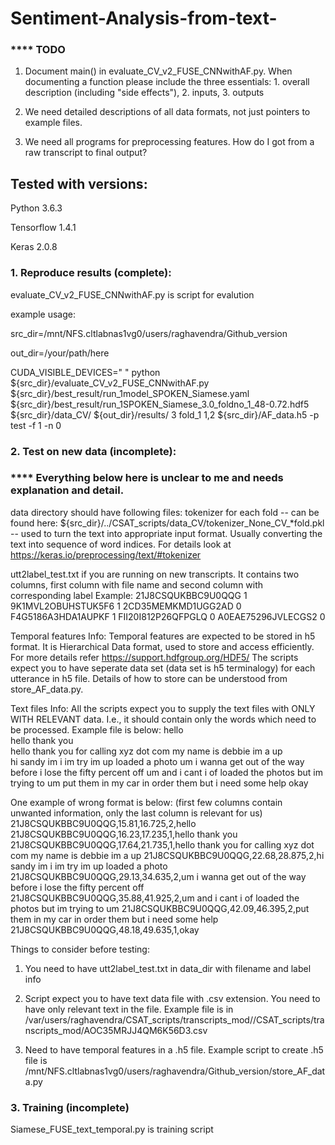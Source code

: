 # Sentiment-Analysis-from-text-

### **** TODO
1.  Document main() in evaluate_CV_v2_FUSE_CNNwithAF.py.  When
    documenting a function please include the three essentials: 1.
    overall description (including "side
    effects"), 2. inputs, 3. outputs

2.  We need detailed descriptions of all data formats, not just
pointers to example files.

3.  We need all programs for preprocessing features.  How do I got
    from a raw transcript to final output?


## Tested with versions:

Python 3.6.3

Tensorflow 1.4.1

Keras 2.0.8


### 1. Reproduce results (complete):

evaluate_CV_v2_FUSE_CNNwithAF.py is script for evalution

example usage:

src_dir=/mnt/NFS.cltlabnas1vg0/users/raghavendra/Github_version

out_dir=/your/path/here

CUDA_VISIBLE_DEVICES=" " python ${src_dir}/evaluate_CV_v2_FUSE_CNNwithAF.py ${src_dir}/best_result/run_1model_SPOKEN_Siamese.yaml ${src_dir}/best_result/run_1SPOKEN_Siamese_3.0_foldno_1_48-0.72.hdf5 ${src_dir}/data_CV/ ${out_dir}/results/ 3 fold_1 1,2 ${src_dir}/AF_data.h5 -p test -f 1 -n 0

### 2. Test on new data (incomplete):

### **** Everything below here is unclear to me and needs explanation and detail.

data directory should have following files:
tokenizer for each fold -- can be found here: ${src_dir}/../CSAT_scripts/data_CV/tokenizer_None_CV_*fold.pkl 
                        -- used to turn the text into appropriate input format. Usually converting the text into sequence of 
                           word indices. For details look at https://keras.io/preprocessing/text/#tokenizer

utt2label_test.txt if you are running on new transcripts. It contains two columns, first column with file name and second column with corresponding label
Example: 
    21J8CSQUKBBC9U0QQG 1
    9K1MVL2OBUHSTUK5F6 1
    2CD35MEMKMD1UGG2AD 0
    F4G5186A3HDA1AUPKF 1
    FII20I812P26QFPGLQ 0
    A0EAE75296JVLECGS2 0

Temporal features Info:
Temporal features are expected to be stored in h5 format. It is Hierarchical Data format, used to store and access efficiently. For more details refer https://support.hdfgroup.org/HDF5/
The scripts expect you to have seperate data set (data set is h5 terminalogy) for each utterance in h5 file. Details of how to store can be understood from store_AF_data.py.

Text files Info:
All the scripts expect you to supply the text files with ONLY WITH RELEVANT data. I.e., it should contain only the words which need to be processed. 
Example file is below:
    hello    
    hello thank you  
    hello thank you for calling xyz dot com my name is debbie im a up   
    hi sandy im i im try im up loaded a photo
    um i wanna get out of the way before i lose the fifty percent off
    um and i cant i of loaded the photos but im trying to um
    put them in my car in order them but i need some help
    okay

One example of wrong format is below: (first few columns contain unwanted information, only the last column is relevant for us)
    21J8CSQUKBBC9U0QQG,15.81,16.725,2,hello
    21J8CSQUKBBC9U0QQG,16.23,17.235,1,hello thank you 
    21J8CSQUKBBC9U0QQG,17.64,21.735,1,hello thank you for calling xyz dot com my name is debbie im a up
    21J8CSQUKBBC9U0QQG,22.68,28.875,2,hi sandy im i im try im up loaded a photo
    21J8CSQUKBBC9U0QQG,29.13,34.635,2,um i wanna get out of the way before i lose the fifty percent off 
    21J8CSQUKBBC9U0QQG,35.88,41.925,2,um and i cant i of loaded the photos but im trying to um
    21J8CSQUKBBC9U0QQG,42.09,46.395,2,put them in my car in order them but i need some help
    21J8CSQUKBBC9U0QQG,48.18,49.635,1,okay


Things to consider before testing:

1. You need to have utt2label_test.txt in data_dir with filename and
label info

2. Script expect you to have text data file with .csv extension. You need to have only relevant text in the file. Example file is in 
/var/users/raghavendra/CSAT_scripts/transcripts_mod//CSAT_scripts/transcripts_mod/AOC35MRJJ4QM6K56D3.csv

3. Need to have temporal features in a .h5 file. Example script to create .h5 file is /mnt/NFS.cltlabnas1vg0/users/raghavendra/Github_version/store_AF_data.py




### 3.  Training (incomplete)

Siamese_FUSE_text_temporal.py  is training script



